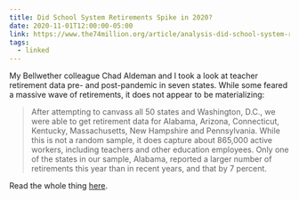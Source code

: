 ```yaml
---
title: Did School System Retirements Spike in 2020?
date: 2020-11-01T12:00:00-05:00
link: https://www.the74million.org/article/analysis-did-school-system-retirements-spike-in-2020-data-from-7-state-pension-plans-show-theyve-actually-decreased/
tags:
  - linked
---
```


My Bellwether colleague Chad Aldeman and I took a look at teacher retirement data pre- and post-pandemic in seven states. While some feared a massive wave of retirements, it does not appear to be materializing:

> After attempting to canvass all 50 states and Washington, D.C., we were able to get retirement data for Alabama, Arizona, Connecticut, Kentucky, Massachusetts, New Hampshire and Pennsylvania. While this is not a random sample, it does capture about 865,000 active workers, including teachers and other education employees. Only one of the states in our sample, Alabama, reported a larger number of retirements this year than in recent years, and that by 7 percent.

Read the whole thing [here](https://www.the74million.org/article/analysis-did-school-system-retirements-spike-in-2020-data-from-7-state-pension-plans-show-theyve-actually-decreased/). 